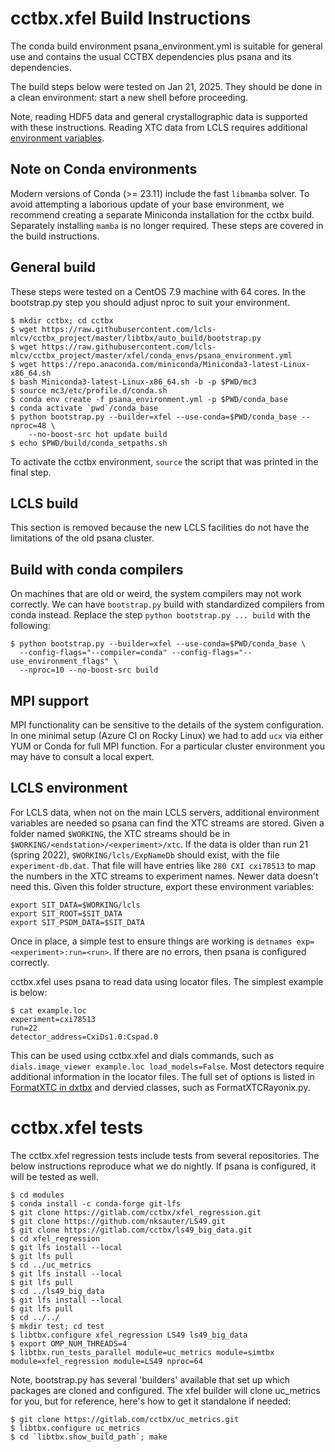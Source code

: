 # cctbx.xfel Build Instructions

The conda build environment psana_environment.yml is suitable
for general use and contains the usual CCTBX dependencies plus psana and its
dependencies.

The build steps below were tested on Jan 21, 2025. They should be done in a clean environment: start
a new shell before proceeding.

Note, reading HDF5 data and general crystallographic data is supported with these instructions. Reading XTC data from LCLS requires additional [environment variables](#LCLS-environment).

## Note on Conda environments

Modern versions of Conda (>= 23.11) include the fast `libmamba` solver. To avoid attempting a laborious
update of your base environment, we recommend creating a separate Miniconda installation for the cctbx build.
Separately installing `mamba` is no longer required. These steps are covered in the build instructions.

## General build

These steps were tested on a CentOS 7.9 machine with 64 cores. In the
bootstrap.py step you should adjust nproc to suit your environment.

```
$ mkdir cctbx; cd cctbx
$ wget https://raw.githubusercontent.com/lcls-mlcv/cctbx_project/master/libtbx/auto_build/bootstrap.py
$ wget https://raw.githubusercontent.com/lcls-mlcv/cctbx_project/master/xfel/conda_envs/psana_environment.yml
$ wget https://repo.anaconda.com/miniconda/Miniconda3-latest-Linux-x86_64.sh
$ bash Miniconda3-latest-Linux-x86_64.sh -b -p $PWD/mc3
$ source mc3/etc/profile.d/conda.sh
$ conda env create -f psana_environment.yml -p $PWD/conda_base
$ conda activate `pwd`/conda_base
$ python bootstrap.py --builder=xfel --use-conda=$PWD/conda_base --nproc=48 \
    --no-boost-src hot update build
$ echo $PWD/build/conda_setpaths.sh
```
To activate the cctbx environment, `source` the script that was printed in the final step.

## LCLS build

This section is removed because the new LCLS facilities do not have the limitations of the old psana cluster.

## Build with conda compilers

On machines that are old or weird, the system compilers may not work correctly. We can have `bootstrap.py` build
with standardized compilers from conda instead. Replace the step `python bootstrap.py ... build` with the following:
```
$ python bootstrap.py --builder=xfel --use-conda=$PWD/conda_base \
  --config-flags="--compiler=conda" --config-flags="--use_environment_flags" \
  --nproc=10 --no-boost-src build
```

## MPI support

MPI functionality can be sensitive to the details of the system configuration. In one minimal setup (Azure CI on Rocky Linux)
we had to add `ucx` via either YUM or Conda for full MPI function. For a particular cluster environment you may have to consult
a local expert.

## LCLS environment

For LCLS data, when not on the main LCLS servers, additional environment variables are needed so psana can find the XTC streams are stored. Given a folder named `$WORKING`, the XTC streams should be in `$WORKING/<endstation>/<experiment>/xtc`. If the data is older than run 21 (spring 2022), `$WORKING/lcls/ExpNameDb` should exist, with the file `experiment-db.dat`. That file will have entries like `280 CXI cxi78513` to map the numbers in the XTC streams to experiment names. Newer data doesn't need this. Given this folder structure, export these environment variables:

```
export SIT_DATA=$WORKING/lcls
export SIT_ROOT=$SIT_DATA
export SIT_PSDM_DATA=$SIT_DATA
```

Once in place, a simple test to ensure things are working is `detnames exp=<experiment>:run=<run>`. If there are no errors, then psana is configured correctly.

cctbx.xfel uses psana to read data using locator files. The simplest example is below:

```
$ cat example.loc
experiment=cxi78513
run=22
detector_address=CxiDs1.0:Cspad.0
```

This can be used using cctbx.xfel and dials commands, such as `dials.image_viewer example.loc load_models=False`. Most detectors require additional information in the locator files. The full set of options is listed in [FormatXTC in dxtbx](https://github.com/cctbx/dxtbx/blob/main/src/dxtbx/format/FormatXTC.py) and dervied classes, such as FormatXTCRayonix.py.

# cctbx.xfel tests

The cctbx.xfel regression tests include tests from several repositories.  The below instructions reproduce what we do nightly. If psana is configured, it will be tested as well.

```
$ cd modules
$ conda install -c conda-forge git-lfs
$ git clone https://gitlab.com/cctbx/xfel_regression.git
$ git clone https://github.com/nksauter/LS49.git
$ git clone https://gitlab.com/cctbx/ls49_big_data.git
$ cd xfel_regression
$ git lfs install --local
$ git lfs pull
$ cd ../uc_metrics
$ git lfs install --local
$ git lfs pull
$ cd ../ls49_big_data
$ git lfs install --local
$ git lfs pull
$ cd ../../
$ mkdir test; cd test
$ libtbx.configure xfel_regression LS49 ls49_big_data
$ export OMP_NUM_THREADS=4
$ libtbx.run_tests_parallel module=uc_metrics module=simtbx module=xfel_regression module=LS49 nproc=64
```

Note, bootstrap.py has several 'builders' available that set up which packages are cloned and configured.  The xfel builder will clone uc_metrics for you, but for reference, here's how to get it standalone if needed:

```
$ git clone https://gitlab.com/cctbx/uc_metrics.git
$ libtbx.configure uc_metrics
$ cd `libtbx.show_build_path`; make
```

